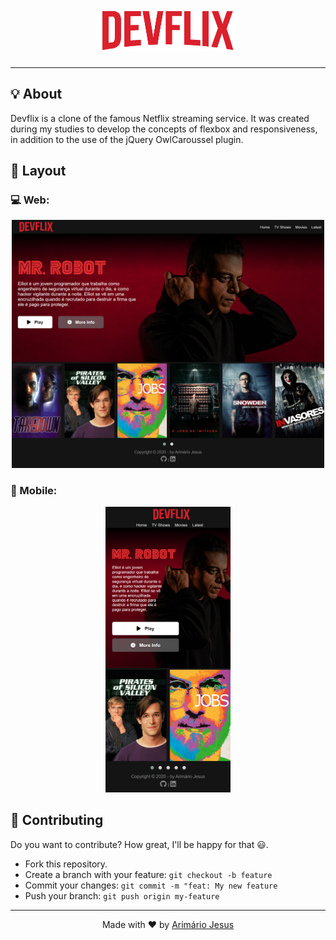 <h1 align="center">
  <img src="./img/logo.jpg" alt="Devflix" />
</h1>

---

## 💡 About

Devflix is a clone of the famous Netflix streaming service. It was created during my studies to develop the concepts of flexbox and responsiveness, in addition to the use of the jQuery OwlCaroussel plugin.

## 🎨 Layout

### 💻 Web:

<p align="center">
  <img src="./img/readme_web.png" width="500px" alt="Devflix Web" title="Devflix Web" />
</p>

### 📱 Mobile:

<p align="center">
  <img src="./img/readme_mobile.png" width="200px" alt="Devflix Web" title="Devflix Web" />
</p>

## 💪 Contributing

Do you want to contribute? How great, I'll be happy for that 😃.

- Fork this repository.
- Create a branch with your feature: ```git checkout -b feature```
- Commit your changes: ```git commit -m "feat: My new feature```
- Push your branch: ```git push origin my-feature```

---

<p align="center">Made with ❤ by <a href="https://www.linkedin.com/in/arimario-jesus">Arimário Jesus</a></p>